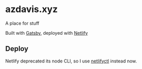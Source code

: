 # azdavis.xyz

A place for stuff

Built with [Gatsby][g], deployed with [Netlify][n]

[g]: https://www.gatsbyjs.org
[n]: https://www.netlify.com

## Deploy

Netlify deprecated its node CLI, so I use [netlifyctl][nc] instead now.

[nc]: https://github.com/netlify/netlifyctl
